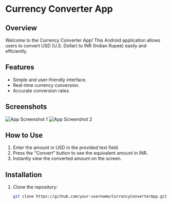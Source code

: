 # Currency Converter App

## Overview

Welcome to the Currency Converter App! This Android application allows users to convert USD (U.S. Dollar) to INR (Indian Rupee) easily and efficiently.

## Features

- Simple and user-friendly interface.
- Real-time currency conversion.
- Accurate conversion rates.

## Screenshots

![App Screenshot 1](screenshots/screenshot1.png)
![App Screenshot 2](screenshots/screenshot2.png)

## How to Use

1. Enter the amount in USD in the provided text field.
2. Press the "Convert" button to see the equivalent amount in INR.
3. Instantly view the converted amount on the screen.

## Installation

1. Clone the repository:
   ```bash
   git clone https://github.com/your-username/CurrencyConverterApp.git
